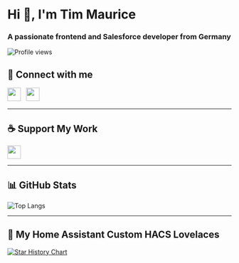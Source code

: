# Hi 👋, I'm Tim Maurice

### A passionate frontend and Salesforce developer from Germany

![Profile views](https://komarev.com/ghpvc/?username=timmaurice&label=Profile%20views&color=0e75b6&style=flat)  

<!---

## 🏆 GitHub Achievements
[![trophy](https://github-profile-trophy.vercel.app/?username=timmaurice&theme=onedark)](https://github.com/ryo-ma/github-profile-trophy)

--->

## 🤝 Connect with me

[<img src="https://raw.githubusercontent.com/rahuldkjain/github-profile-readme-generator/master/src/images/icons/Social/twitter.svg" height="30" />](https://twitter.com/tim_bayer)
&nbsp;
[<img src="https://raw.githubusercontent.com/rahuldkjain/github-profile-readme-generator/master/src/images/icons/Social/instagram.svg" height="30" />](https://instagram.com/timmaurice)

---

## ☕ Support My Work
[<img src="https://cdn.buymeacoffee.com/buttons/v2/default-yellow.png" height="30" />](https://www.buymeacoffee.com/timmaurice)

---

## 📊 GitHub Stats
![Top Langs](https://github-readme-stats.vercel.app/api/top-langs?username=timmaurice&show_icons=true&locale=en&layout=compact)  
<!--![Tim's GitHub stats](https://github-readme-stats.vercel.app/api?username=timmaurice&show_icons=true&locale=en)-->

---

## 🔌 My Home Assistant Custom HACS Lovelaces

[![Star History Chart](https://api.star-history.com/svg?repos=timmaurice/lovelace-blitzortung-lightning-card,timmaurice/lovelace-background-graph-entities,timmaurice/lovelace-rss-accordion&type=Date)](https://www.star-history.com/#timmaurice/lovelace-blitzortung-lightning-card&timmaurice/lovelace-background-graph-entities&timmaurice/lovelace-rss-accordion&Date)
